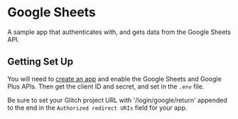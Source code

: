 Google Sheets
===============
A sample app that authenticates with, and gets data from the Google Sheets API.



## Getting Set Up
You will need to [create an app](https://console.developers.google.com/apis/dashboard) and enable the Google Sheets and Google Plus APIs. Then get the client ID and secret, and set in the `.env` file.

Be sure to set your Glitch project URL with '/login/google/return' appended to the end in the `Authorized redirect URIs` field for your app.